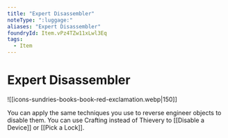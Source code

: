 ```yaml
---
title: "Expert Disassembler"
noteType: ":luggage:"
aliases: "Expert Disassembler"
foundryId: Item.vPz4TZw11xLwl3Eq
tags:
  - Item
---
```


# Expert Disassembler
![[icons-sundries-books-book-red-exclamation.webp|150]]

You can apply the same techniques you use to reverse engineer objects to disable them. You can use Crafting instead of Thievery to [[Disable a Device]] or [[Pick a Lock]].
